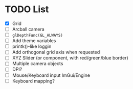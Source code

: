 
# TODO List

- [X] Grid
- [ ] Arcball camera
- [ ] `glDepthFunc(GL_ALWAYS)`
- [ ] Add theme variables
- [ ] printk()-like loggin
- [ ] Add orthogonal grid axis when requested
- [ ] XYZ Slider (or component, with red/green/blue border)
- [ ] Multiple camera objects
- [ ] DPI?
- [ ] Mouse/Keyboard input ImGui/Engine
- [ ] Keyboard mapping?
